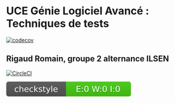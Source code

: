 # UCE Génie Logiciel Avancé : Techniques de tests

[![codecov](https://codecov.io/gh/romain-rigaud/ceri-m1-techniques-de-test/graph/badge.svg?token=5IDWTSBHVA)](https://codecov.io/gh/romain-rigaud/ceri-m1-techniques-de-test)

## Rigaud Romain, groupe 2 alternance ILSEN

[![CircleCI](https://circleci.com/gh/romain-rigaud/ceri-m1-techniques-de-test.svg?style=svg)](https://app.circleci.com/pipelines/github/romain-rigaud)

![Checkstyle](target/site/badges/checkstyle-result.svg)